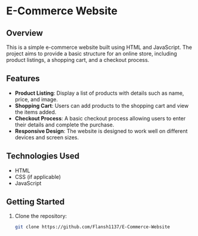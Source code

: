 # E-Commerce Website

## Overview

This is a simple e-commerce website built using HTML and JavaScript. The project aims to provide a basic structure for an online store, including product listings, a shopping cart, and a checkout process.

## Features

- **Product Listing**: Display a list of products with details such as name, price, and image.
- **Shopping Cart**: Users can add products to the shopping cart and view the items added.
- **Checkout Process**: A basic checkout process allowing users to enter their details and complete the purchase.
- **Responsive Design**: The website is designed to work well on different devices and screen sizes.

## Technologies Used

- HTML
- CSS (if applicable)
- JavaScript

## Getting Started

1. Clone the repository:

   ```bash
   git clone https://github.com/Flansh1137/E-Commerce-Website

